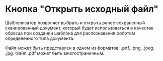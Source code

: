 # Кнопка "Открыть исходный файл"

Шаблонизатор позволяет выбрать и открыть ранее сохраненный сканированный документ, который будет использоваться в качестве образца при создании шаблона для распознавания роботом определенного типа документа.

Файл может быть представлен в одном из форматов: .pdf, .png, .jpeg, .jpg. Файл .pdf может быть многостраничным.

<figure><img src="https://lh7-rt.googleusercontent.com/docsz/AD_4nXdG9bsGx1zamwvOUCb1v9Eo1degsK0JkuWpb9AJkIo9TnBrgvFegEfOk_0rTZlRbErn7I7LP9HdoGifGVuDkt-5KzoohsGOZDPYcZQ_ttBUx9JWIwv30Zx6xFQXc0fbkDRbomRutoY78vhsza1idCYbD5M?key=MBC6hVHKTrgfBdJNL64AXQ" alt=""><figcaption></figcaption></figure>
